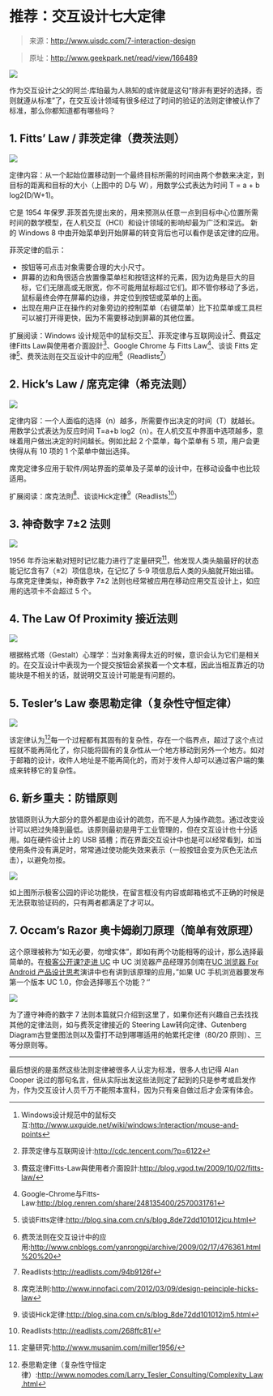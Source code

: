 # 推荐：交互设计七大定律

> 来源：http://www.uisdc.com/7-interaction-design

> 原址：http://www.geekpark.net/read/view/166489

![](01.jpg)

作为交互设计之父的阿兰·库珀最为人熟知的或许就是这句“除非有更好的选择，否则就遵从标准”了，在交互设计领域有很多经过了时间的验证的法则定律被认作了标准，那么你都知道都有哪些吗？

## 1. Fitts’ Law / 菲茨定律（费茨法则）

![](02.png)

定律内容：从一个起始位置移动到一个最终目标所需的时间由两个参数来决定，到目标的距离和目标的大小（上图中的 D与 W），用数学公式表达为时间 T = a + b log2(D/W+1)。

它是 1954 年保罗.菲茨首先提出来的，用来预测从任意一点到目标中心位置所需时间的数学模型，在人机交互（HCI）和设计领域的影响却最为广泛和深远。 新的 Windows 8 中由开始菜单到开始屏幕的转变背后也可以看作是该定律的应用。

菲茨定律的启示：

* 按钮等可点击对象需要合理的大小尺寸。
* 屏幕的边和角很适合放置像菜单栏和按钮这样的元素，因为边角是巨大的目标，它们无限高或无限宽，你不可能用鼠标超过它们。即不管你移动了多远，鼠标最终会停在屏幕的边缘，并定位到按钮或菜单的上面。
* 出现在用户正在操作的对象旁边的控制菜单（右键菜单）比下拉菜单或工具栏可以被打开得更快，因为不需要移动到屏幕的其他位置。

扩展阅读：Windows 设计规范中的鼠标交互[^Windows设计规范中的鼠标交互]、菲茨定律与互联网设计[^菲茨定律与互联网设计]、費茲定律Fitts Law與使用者介面設計[^費茲定律Fitts Law與使用者介面設計]、Google Chrome 与 Fitts Law[^Google Chrome 与 Fitts Law]、谈谈 Fitts 定律[^谈谈 Fitts 定律]、费茨法则在交互设计中的应用[^费茨法则在交互设计中的应用]（Readlists[^Readlists]）

[^Windows设计规范中的鼠标交互]:Windows设计规范中的鼠标交互:http://www.uxguide.net/wiki/windows:Interaction/mouse-and-points

[^菲茨定律与互联网设计]:菲茨定律与互联网设计:http://cdc.tencent.com/?p=6122

[^費茲定律Fitts Law與使用者介面設計]:費茲定律Fitts-Law與使用者介面設計:http://blog.vgod.tw/2009/10/02/fitts-law/

[^Google Chrome 与 Fitts Law]:Google-Chrome与Fitts-Law:http://blog.renren.com/share/248135400/2570031761

[^谈谈 Fitts 定律]:谈谈Fitts定律:http://blog.sina.com.cn/s/blog_8de72dd101012jcu.html

[^费茨法则在交互设计中的应用]:费茨法则在交互设计中的应用:http://www.cnblogs.com/yanrongpi/archive/2009/02/17/476361.html%20%20

[^Readlists]:Readlists:http://readlists.com/94b9126f

## 2. Hick’s Law / 席克定律（希克法则）

![](03.jpg)

定律内容：一个人面临的选择（n）越多，所需要作出决定的时间（T）就越长。用数学公式表达为反应时间 T=a+b log2（n）。在人机交互中界面中选项越多，意味着用户做出决定的时间越长。例如比起 2 个菜单，每个菜单有 5 项，用户会更快得从有 10 项的 1 个菜单中做出选择。

席克定律多应用于软件/网站界面的菜单及子菜单的设计中，在移动设备中也比较适用。

扩展阅读：席克法則[^席克法則]、谈谈Hick定律[^谈谈Hick定律]（Readlists[^Readlists2]）

[^席克法則]:席克法則:http://www.innofaci.com/2012/03/09/design-peinciple-hicks-law

[^谈谈Hick定律]:谈谈Hick定律:http://blog.sina.com.cn/s/blog_8de72dd101012jm5.html

[^Readlists2]:Readlists:http://readlists.com/268ffc81/

## 3. 神奇数字 7±2 法则

![](04.png)

1956 年乔治米勒对短时记忆能力进行了定量研究[^定量研究]，他发现人类头脑最好的状态能记忆含有7（±2）项信息块，在记忆了 5-9 项信息后人类的头脑就开始出错。与席克定律类似，神奇数字 7±2 法则也经常被应用在移动应用交互设计上，如应用的选项卡不会超过 5 个。

[^定量研究]:定量研究:http://www.musanim.com/miller1956/

## 4. The Law Of Proximity 接近法则

![](05.jpg)

根据格式塔（Gestalt）心理学：当对象离得太近的时候，意识会认为它们是相关的。在交互设计中表现为一个提交按钮会紧挨着一个文本框，因此当相互靠近的功能块是不相关的话，就说明交互设计可能是有问题的。

## 5. Tesler’s Law 泰思勒定律（复杂性守恒定律）

![](06.png)

该定律认为[^该定律认为]每一个过程都有其固有的复杂性，存在一个临界点，超过了这个点过程就不能再简化了，你只能将固有的复杂性从一个地方移动到另外一个地方。如对于邮箱的设计，收件人地址是不能再简化的，而对于发件人却可以通过客户端的集成来转移它的复杂性。

[^该定律认为]:泰思勒定律（复杂性守恒定律）:http://www.nomodes.com/Larry_Tesler_Consulting/Complexity_Law.html

## 6. 新乡重夫：防错原则

放错原则认为大部分的意外都是由设计的疏忽，而不是人为操作疏忽。通过改变设计可以把过失降到最低。该原则最初是用于工业管理的，但在交互设计也十分适用。如在硬件设计上的 USB 插槽；而在界面交互设计中也是可以经常看到，如当使用条件没有满足时，常常通过使功能失效来表示（一般按钮会变为灰色无法点击），以避免勿按。

![](07.png)

如上图所示极客公园的评论功能快，在留言框没有内容或邮箱格式不正确的时候是无法获取验证码的，只有两者都满足了才可以。

## 7. Occam’s Razor 奥卡姆剃刀原理（简单有效原理）

这个原理被称为“如无必要，勿增实体”，即如有两个功能相等的设计，那么选择最简单的。在[极客公开课?走进 UC] 中 UC 浏览器产品经理苏剑南在[UC 浏览器 For Android 产品设计思考]演讲中也有讲到该原理的应用，”如果 UC 手机浏览器要发布第一个版本 UC 1.0，你会选择哪五个功能？‘’

[极客公开课?走进 UC]:极客公开课?走进UC:http://www.geekpark.net/event/view/review/165478

[UC 浏览器 For Android 产品设计思考]:UC浏览器For-Android产品设计思考:http://www.geekpark.net/cast/view/166184

![](08.png)

为了遵守神奇的数字 7 法则本篇就只介绍到这里了，如果你还有兴趣自己去找找其他的定律法则，如与费茨定律接近的 Steering Law转向定律、Gutenberg Diagram古登堡图法则以及雷打不动到哪哪适用的帕累托定律（80/20 原则）、三等分原则等。

---

最后想说的是虽然这些法则定律被很多人认定为标准，很多人也记得 Alan Cooper 说过的那句名言，但从实际出发这些法则定了起到的只是参考或启发作为，作为交互设计人员千万不能照本宣科，因为只有亲自做过后才会深有体会。
